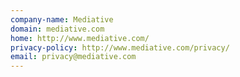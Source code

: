 ```yaml
---
company-name: Mediative
domain: mediative.com
home: http://www.mediative.com/
privacy-policy: http://www.mediative.com/privacy/
email: privacy@mediative.com
---
```





